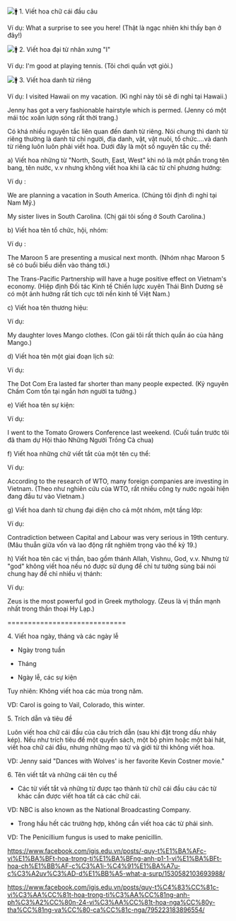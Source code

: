 ![🚹](https://static.xx.fbcdn.net/images/emoji.php/v9/t4/2/16/1f6b9.png) 1\. Viết hoa chữ cái đầu câu

Ví dụ: What a surprise to see you here! (Thật là ngạc nhiên khi thấy bạn ở đây!)

![🚹](https://static.xx.fbcdn.net/images/emoji.php/v9/t4/2/16/1f6b9.png) 2\. Viết hoa đại từ nhân xưng "I"

Ví dụ: I'm good at playing tennis. (Tôi chơi quần vợt giỏi.)

![🚹](https://static.xx.fbcdn.net/images/emoji.php/v9/t4/2/16/1f6b9.png) 3\. Viết hoa danh từ riêng

Ví dụ: I visited Hawaii on my vacation. (Kì nghỉ này tôi sẽ đi nghỉ tại Hawaii.)

Jenny has got a very fashionable hairstyle which is permed. (Jenny có một mái tóc xoăn lượn sóng rất thời trang.)

Có khá nhiều nguyên tắc liên quan đến danh từ riêng. Nói chung thì danh từ riêng thường là danh từ chỉ người, địa danh, vật, vật nuôi, tổ chức....và danh từ riêng luôn luôn phải viết hoa. Dưới đây là một số nguyên tắc cụ thể:

a) Viết hoa những từ "North, South, East, West" khi nó là một phần trong tên bang, tên nước, v.v nhưng không viết hoa khi là các từ chỉ phương hướng:

Ví dụ :

We are planning a vacation in South America. (Chúng tôi định đi nghỉ tại Nam Mỹ.)

My sister lives in South Carolina. (Chị gái tôi sống ở South Carolina.)

b) Viết hoa tên tổ chức, hội, nhóm:

Ví dụ :

The Maroon 5 are presenting a musical next month. (Nhóm nhạc Maroon 5 sẽ có buổi biểu diễn vào tháng tới.)

The Trans-Pacific Partnership will have a huge positive effect on Vietnam's economy. (Hiệp định Đối tác Kinh tế Chiến lược xuyên Thái Bình Dương sẽ có một ảnh hưởng rất tích cực tới nền kinh tế Việt Nam.)

c) Viết hoa tên thương hiệu:

Ví dụ:

My daughter loves Mango clothes. (Con gái tôi rất thích quần áo của hãng Mango.)

d) Viết hoa tên một giai đoạn lịch sử:

Ví dụ:

The Dot Com Era lasted far shorter than many people expected. (Kỷ nguyên Chấm Com tồn tại ngắn hơn người ta tưởng.)

e) Viết hoa tên sự kiện:

Ví dụ:

I went to the Tomato Growers Conference last weekend. (Cuối tuần trước tôi đã tham dự Hội thảo Những Người Trồng Cà chua)

f) Viết hoa những chữ viết tắt của một tên cụ thể:

Ví dụ:

According to the research of WTO, many foreign companies are investing in Vietnam. (Theo như nghiên cứu của WTO, rất nhiều công ty nước ngoài hiện đang đầu tư vào Vietnam.)

g) Viết hoa danh từ chung đại diện cho cả một nhóm, một tầng lớp:

Ví dụ:

Contradiction between Capital and Labour was very serious in 19th century. (Mâu thuẫn giữa vốn và lao động rất nghiêm trọng vào thế kỷ 19.)

h) Viết hoa tên các vị thần, bao gồm thánh Allah, Vishnu, God, v.v. Nhưng từ "god" không viết hoa nếu nó được sử dụng để chỉ tư tưởng sùng bái nói chung hay để chỉ nhiều vị thánh:

Ví dụ:

Zeus is the most powerful god in Greek mythology. (Zeus là vị thần mạnh nhất trong thần thoại Hy Lạp.)

=============================

4\. Viết hoa ngày, tháng và các ngày lễ

- Ngày trong tuần

- Tháng

- Ngày lễ, các sự kiện

Tuy nhiên: Không viết hoa các mùa trong năm.

VD: Carol is going to Vail, Colorado, this winter.

5\. Trích dẫn và tiêu đề

Luôn viết hoa chữ cái đầu của câu trích dẫn (sau khi đặt trong dấu nháy kép). Nếu như trích tiêu đề một quyển sách, một bộ phim hoặc một bài hát, viết hoa chữ cái đầu, nhưng những mạo từ và giới từ thì không viết hoa.

VD: Jenny said "Dances with Wolves' is her favorite Kevin Costner movie."

6\. Tên viết tắt và những cái tên cụ thể

- Các từ viết tắt và những từ được tạo thành từ chữ cái đầu cảu các từ khác cần được viết hoa tất cả các chữ cái.

VD: NBC is also known as the National Broadcasting Company.

- Trong hầu hết các trường hợp, không cần viết hoa các từ phái sinh.

VD: The Penicillium fungus is used to make penicillin.


https://www.facebook.com/igis.edu.vn/posts/-quy-t%E1%BA%AFc-vi%E1%BA%BFt-hoa-trong-ti%E1%BA%BFng-anh-p1-1-vi%E1%BA%BFt-hoa-ch%E1%BB%AF-c%C3%A1i-%C4%91%E1%BA%A7u-c%C3%A2uv%C3%AD-d%E1%BB%A5-what-a-surp/1530582103693988/

https://www.facebook.com/igis.edu.vn/posts/quy-t%C4%83%CC%81c-vi%C3%AA%CC%81t-hoa-trong-ti%C3%AA%CC%81ng-anh-ph%C3%A2%CC%80n-24-vi%C3%AA%CC%81t-hoa-nga%CC%80y-tha%CC%81ng-va%CC%80-ca%CC%81c-nga/795223183896554/